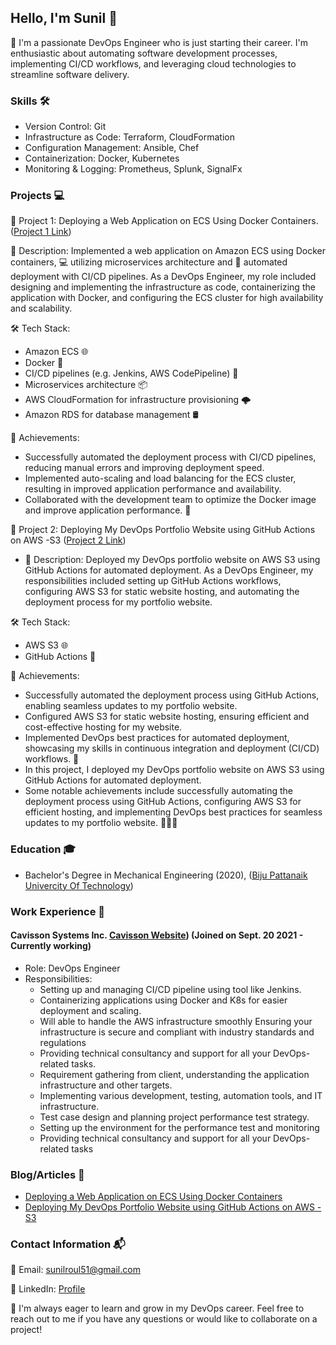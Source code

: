## Hello, I'm Sunil 👋

🚀 I'm a passionate DevOps Engineer who is just starting their career. I'm enthusiastic about automating software development processes, implementing CI/CD workflows, and leveraging cloud technologies to streamline software delivery.

### Skills 🛠️

- Version Control: Git
- Infrastructure as Code: Terraform, CloudFormation
- Configuration Management: Ansible, Chef
- Containerization: Docker, Kubernetes
- Monitoring & Logging: Prometheus, Splunk, SignalFx

### Projects 💻

🚀 Project 1: Deploying a Web Application on ECS Using Docker Containers. ([Project 1 Link](http://bit.ly/43FtoAO))

   🚀 Description: Implemented a web application on Amazon ECS using Docker containers, 💻 utilizing microservices architecture and 🚀 automated deployment with CI/CD pipelines. As a DevOps Engineer, my role included designing and implementing the infrastructure as code, containerizing the application with Docker, and configuring the ECS cluster for high availability and scalability.

🛠️ Tech Stack: 
  - Amazon ECS 🌐
  - Docker 🐳
  - CI/CD pipelines (e.g. Jenkins, AWS CodePipeline) 🚀
  - Microservices architecture 📦
  - AWS CloudFormation for infrastructure provisioning 🌩️
  - Amazon RDS for database management 🛢️

🎉 Achievements:
  - Successfully automated the deployment process with CI/CD pipelines, reducing manual errors and improving deployment speed.
  - Implemented auto-scaling and load balancing for the ECS cluster, resulting in improved application performance and availability.
  - Collaborated with the development team to optimize the Docker image and improve application performance. 💪
  
🚀 Project 2: Deploying My DevOps Portfolio Website using GitHub Actions on AWS -S3 ([Project 2 Link](https://github.com/EducationHub-org/twsunil-portfolio))

  - 🚀 Description: Deployed my DevOps portfolio website on AWS S3 using GitHub Actions for automated deployment. As a DevOps Engineer, my responsibilities included setting up GitHub Actions workflows, configuring AWS S3 for static website hosting, and automating the deployment process for my portfolio website.

🛠️ Tech Stack:
  - AWS S3 🌐
  - GitHub Actions 🚀
  
🎉 Achievements:

  - Successfully automated the deployment process using GitHub Actions, enabling seamless updates to my portfolio website.
  - Configured AWS S3 for static website hosting, ensuring efficient and cost-effective hosting for my website.
  - Implemented DevOps best practices for automated deployment, showcasing my skills in continuous integration and deployment (CI/CD) workflows. 💪
  - In this project, I deployed my DevOps portfolio website on AWS S3 using GitHub Actions for automated deployment.
  - Some notable achievements include successfully automating the deployment process using GitHub Actions, configuring AWS S3 for efficient hosting, and implementing DevOps best practices for seamless updates to my portfolio website. 💪🚀🌐 

### Education 🎓

- Bachelor's Degree in Mechanical Engineering (2020), ([Biju Pattanaik Univercity Of Technology](https://www.bput.ac.in/))

### Work Experience 💼

#### Cavisson Systems Inc. [Cavisson Website](https://www.cavisson.com/)) (Joined on Sept. 20 2021 - Currently working)

- Role: DevOps Engineer
- Responsibilities: 
  - Setting up and managing CI/CD pipeline using tool like Jenkins.
  - Containerizing applications using Docker and K8s for easier deployment and scaling.
  - Will able to handle the AWS infrastructure smoothly Ensuring your infrastructure is secure and compliant with industry standards and regulations
  - Providing technical consultancy and support for all your DevOps-related tasks.
  - Requirement gathering from client, understanding the application infrastructure and other targets.
  - Implementing various development, testing, automation tools, and IT infrastructure.
  - Test case design and planning project performance test strategy.
  - Setting up the environment for the performance test and monitoring
  - Providing technical consultancy and support for all your DevOps-related tasks

### Blog/Articles 📝

- [Deploying a Web Application on ECS Using Docker Containers](http://bit.ly/43FtoAO)
- [Deploying My DevOps Portfolio Website using GitHub Actions on AWS -S3](https://bit.ly/3KLV0MZ)

### Contact Information 📬

📧 Email: [sunilroul51@gmail.com](mailto:sunilroul51@gmail.com)

🔗 LinkedIn: [Profile](https://www.linkedin.com/in/sunil-kumar-roul-abb467193)

🚀 I'm always eager to learn and grow in my DevOps career. Feel free to reach out to me if you have any questions or would like to collaborate on a project!
